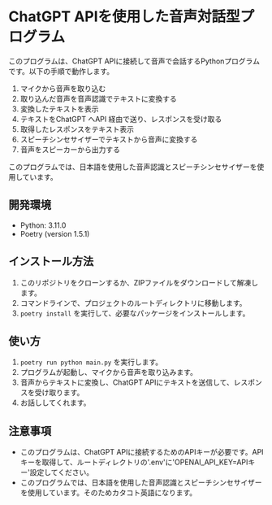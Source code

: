 # ChatGPT APIを使用した音声対話型プログラム

このプログラムは、ChatGPT APIに接続して音声で会話するPythonプログラムです。以下の手順で動作します。

1. マイクから音声を取り込む
2. 取り込んだ音声を音声認識でテキストに変換する
3. 変換したテキストを表示
4. テキストをChatGPT へAPI 経由で送り、レスポンスを受け取る
5. 取得したレスポンスをテキスト表示
6. スピーチシンセサイザーでテキストから音声に変換する
7. 音声をスピーカーから出力する

このプログラムでは、日本語を使用した音声認識とスピーチシンセサイザーを使用しています。

## 開発環境

- Python: 3.11.0
- Poetry (version 1.5.1)

## インストール方法

1. このリポジトリをクローンするか、ZIPファイルをダウンロードして解凍します。
2. コマンドラインで、プロジェクトのルートディレクトリに移動します。
3. `poetry install` を実行して、必要なパッケージをインストールします。

## 使い方

1. `poetry run python main.py` を実行します。
2. プログラムが起動し、マイクから音声を取り込みます。
3. 音声からテキストに変換し、ChatGPT APIにテキストを送信して、レスポンスを受け取ります。
4. お話ししてくれます。

## 注意事項

- このプログラムは、ChatGPT APIに接続するためのAPIキーが必要です。APIキーを取得して、ルートディレクトリの'.env'に'OPENAI_API_KEY=APIキー'設定してください。
- このプログラムでは、日本語を使用した音声認識とスピーチシンセサイザーを使用しています。そのためカタコト英語になります。